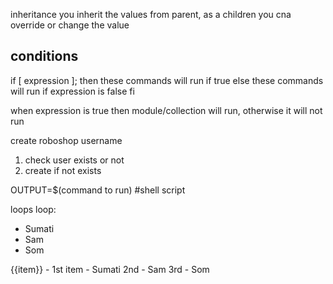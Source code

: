 inheritance
you inherit the values from parent, as a children you cna override or change the value

conditions
----------
if [ expression ];
then 
   these commands will run if true
else
   these commands will run if  expression is false
fi

when expression is true then module/collection will run, otherwise it will not run

create roboshop username
1. check user exists or not
2. create if not exists

OUTPUT=$(command to run) #shell script

loops
loop:
- Sumati
- Sam
- Som

{{item}} - 1st item - Sumati
2nd - Sam
3rd - Som
